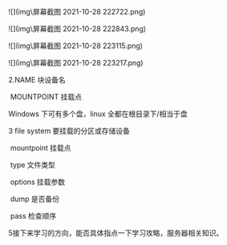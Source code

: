 ![](img\屏幕截图 2021-10-28 222722.png)

![](img\屏幕截图 2021-10-28 222843.png)

![](img\屏幕截图 2021-10-28 223115.png)

![](img\屏幕截图 2021-10-28 223217.png)

2.NAME 块设备名

​	MOUNTPOINT 挂载点 

Windows 下可有多个盘，linux 全都在根目录下/相当于盘

3 file system 要挂载的分区或存储设备

​	mountpoint 挂载点

​	type 文件类型

​	options 挂载参数

​	dump 是否备份

​	pass 检查顺序

5接下来学习的方向，能否具体指点一下学习攻略，服务器相关知识。